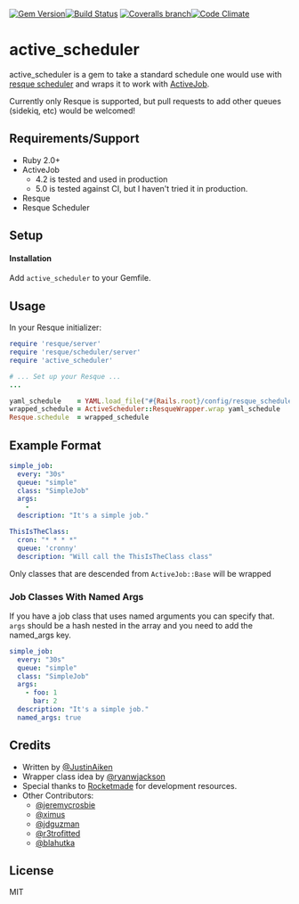 [![Gem Version](http://img.shields.io/gem/v/active_scheduler.svg)](https://rubygems.org/gems/active_scheduler)[![Build Status](http://img.shields.io/travis/JustinAiken/active_scheduler/master.svg)](http://travis-ci.org/JustinAiken/active_scheduler) [![Coveralls branch](http://img.shields.io/coveralls/JustinAiken/active_scheduler/master.svg)](https://coveralls.io/r/JustinAiken/active_scheduler?branch=master)[![Code Climate](http://img.shields.io/codeclimate/github/JustinAiken/active_scheduler.svg)](https://codeclimate.com/github/JustinAiken/active_scheduler)

# active_scheduler

active_scheduler is a gem to take a standard schedule one would use with [resque scheduler](https://github.com/resque/resque-scheduler) and wraps it to work with [ActiveJob](https://github.com/rails/rails/tree/master/activejob).

Currently only Resque is supported, but pull requests to add other queues (sidekiq, etc) would be welcomed!

## Requirements/Support

- Ruby 2.0+
- ActiveJob
  - 4.2 is tested and used in production
  - 5.0 is tested against CI, but I haven't tried it in production.
- Resque
- Resque Scheduler

## Setup

#### Installation

Add `active_scheduler` to your Gemfile.

## Usage

In your Resque initializer:

```ruby
require 'resque/server'
require 'resque/scheduler/server'
require 'active_scheduler'

# ... Set up your Resque ...
...

yaml_schedule    = YAML.load_file("#{Rails.root}/config/resque_schedule.yaml") || {}
wrapped_schedule = ActiveScheduler::ResqueWrapper.wrap yaml_schedule
Resque.schedule  = wrapped_schedule
```


## Example Format

```yaml
simple_job:
  every: "30s"
  queue: "simple"
  class: "SimpleJob"
  args:
    -
  description: "It's a simple job."

ThisIsTheClass:
  cron: "* * * *"
  queue: 'cronny'
  description: "Will call the ThisIsTheClass class"
```

Only classes that are descended from `ActiveJob::Base` will be wrapped

### Job Classes With Named Args

If you have a job class that uses named arguments you can specify that. `args`
should be a hash nested in the array and you need to add the named_args key.

```yaml
simple_job:
  every: "30s"
  queue: "simple"
  class: "SimpleJob"
  args:
    - foo: 1
      bar: 2
  description: "It's a simple job."
  named_args: true
```

## Credits

- Written by [@JustinAiken](https://www.github.com/JustinAiken)
- Wrapper class idea by [@ryanwjackson](https://www.github.com/ryanwjackson)
- Special thanks to [Rocketmade](https://www.rocketmade.com/) for development resources.
- Other Contributors:
  - [@jeremycrosbie](https://github.com/jeremycrosbie)
  - [@ximus](https://github.com/ximus)
  - [@jdguzman](https://github.com/jdguzman)
  - [@r3trofitted](https://github.com/r3trofitted)
  - [@blahutka](https://github.com/blahutka)

## License

MIT
